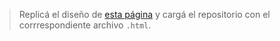 > Replicá el diseño de [esta página](https://colorlib.com/etc/bforms/colorlib-booking-4/) y cargá el repositorio con el corrrespondiente archivo `.html`.
